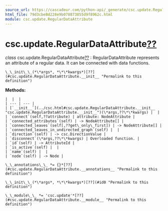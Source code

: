 ```yaml
---
source_url: https://cascadeur.com/python-api/_generate/csc.update.RegularDataAttribute.html
html_file: 79d3cbe8d228e9b078873855d9f8962c.html
module: csc.update.RegularDataAttribute
---
```


# csc.update.RegularDataAttribute[??](#csc-update-regulardataattribute "Permalink to this heading")

*class* csc.update.RegularDataAttribute[??](#csc.update.RegularDataAttribute "Permalink to this definition")
:   RegularDataAttribute represents an attribute of a regular data.
    It can be connected with data functions.

    \_\_init\_\_(*\*args*, *\*\*kwargs*)[??](#csc.update.RegularDataAttribute.__init__ "Permalink to this definition")

    
**Methods:**

    |  |  |
    | --- | --- |
    | [`__init__`](../csc.html#csc.update.RegularDataAttribute.__init__ "csc.update.RegularDataAttribute.__init__")(\*args,??\*\*kwargs) |  |
    | `connect`(self,??attribute) | attribute: NodeAttribute |
    | `connected_attributes`(self) | -> NodeAttribute[] |
    | `connected_leaves`(self[,??get\_only\_first]) | -> NodeAttribute[] |
    | `connected_leaves_in_undirected_graph`(self) |  |
    | `direction`(self) | -> csc.DirectionValue |
    | `disconnect`(\*args,??\*\*kwargs) | Overloaded function. |
    | `id`(self) | -> AttributeId |
    | `is_active`(self) |  |
    | `name`(self) |  |
    | `node`(self) | -> Node |

    \_\_annotations\_\_ *= {}*[??](#csc.update.RegularDataAttribute.__annotations__ "Permalink to this definition")

    \_\_init\_\_(*\*args*, *\*\*kwargs*)[??](#id0 "Permalink to this definition")

    \_\_module\_\_ *= 'csc.update'*[??](#csc.update.RegularDataAttribute.__module__ "Permalink to this definition")